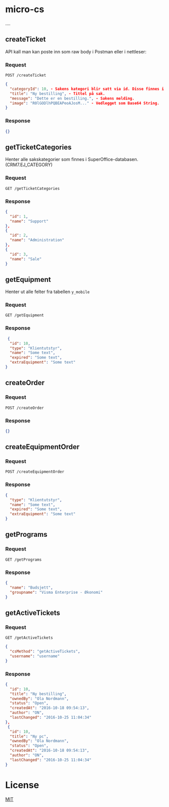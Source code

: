 # micro-cs

....

## createTicket

API kall man kan poste inn som raw body i Postman eller i nettleser:

### Request

```POST /createTicket```

```json
{
  "categoryId": 10, - Sakens kategori blir satt via id. Disse finnes i CRM7.EJ_CATEGORY I SuperOffice databasen.
  "title": "Ny bestilling", - Tittel på sak.
  "message": "Dette er en bestilling.", - Sakens melding.
  "image": "R0lGODlhPQBEAPeoAJosM..." - Vedlegget som Base64 String.
}
```

### Response

```json
{}
```

## getTicketCategories

Henter alle sakskategorier som finnes i SuperOffice-databasen. (CRM7.EJ_CATEGORY)

### Request

```GET /getTicketCategories```

### Response

```json
{
  "id": 1,
  "name": "Support"
},
{
  "id": 2,
  "name": "Administration"
},
{
  "id": 3,
  "name": "Sale"
}
```

## getEquipment

Henter ut alle felter fra tabellen ```y_mobile```

### Request
```GET /getEquipment```

### Response

```json
 {
  "id": 10,
  "type": "Klientutstyr",
  "name": "Some text",
  "expired": "Some text",
  "extraEquipment": "Some text"
}
```

## createOrder

### Request

```POST /createOrder```

### Response

```json
{}
```

## createEquipmentOrder

### Request
```POST /createEquipmentOrder```

### Response

```json
{
  "type": "Klientutstyr",
  "name": "Some text",
  "expired": "Some text",
  "extraEquipment": "Some text"
}
```

## getPrograms

### Request

```
GET /getPrograms
```

### Response

```json
{
  "name": "Budsjett",
  "groupname": "Visma Enterprise - Økonomi"
}
```

## getActiveTickets

### Request

```GET /getActiveTickets```

```json
{
  "csMethod": "getActiveTickets",
  "username": "username"
}
```

### Response

```json
{
  "id": 10,
  "title": "Ny bestilling",
  "ownedBy": "Ola Nordmann",
  "status": "Open",
  "createdAt": "2016-10-18 09:54:13",
  "author": "ON",
  "lastChanged": "2016-10-25 11:04:34"
},
 {
  "id": 10,
  "title": "Ny pc",
  "ownedBy": "Ola Nordmann",
  "status": "Open",
  "createdAt": "2016-10-18 09:54:13",
  "author": "ON",
  "lastChanged": "2016-10-25 11:04:34"
}
```

# License

[MIT](LICENSE)
